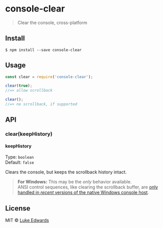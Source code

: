 # console-clear

> Clear the console, cross-platform


## Install

```
$ npm install --save console-clear
```


## Usage

```js
const clear = require('console-clear');

clear(true);
//=> allow scrollback

clear();
//=> no scrollback, if supported
```


## API

### clear(keepHistory)

#### keepHistory

Type: `boolean`<br>
Default: `false`

Clears the console, but keeps the scrollback history intact.

> **For Windows:** This may be the *only* behavior available. <br>ANSI control sequences, like clearing the scrollback buffer, are [only handled in _recent_ versions of the native Windows console host](http://www.nivot.org/blog/post/2016/02/04/Windows-10-TH2-(v1511)-Console-Host-Enhancements).

## License

MIT © [Luke Edwards](https://lukeed.com)
